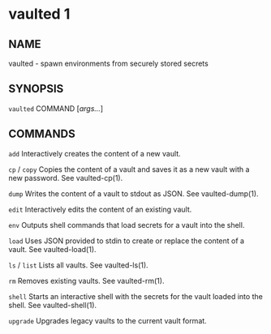 vaulted 1
=========

NAME
----

vaulted - spawn environments from securely stored secrets

SYNOPSIS
--------

`vaulted` COMMAND [*args...*]

COMMANDS
--------

`add`
  Interactively creates the content of a new vault.

`cp` / `copy`
  Copies the content of a vault and saves it as a new vault with a new password. See vaulted-cp(1).

`dump`
  Writes the content of a vault to stdout as JSON. See vaulted-dump(1).

`edit`
  Interactively edits the content of an existing vault.

`env`
  Outputs shell commands that load secrets for a vault into the shell.

`load`
  Uses JSON provided to stdin to create or replace the content of a vault. See vaulted-load(1).

`ls` / `list`
  Lists all vaults. See vaulted-ls(1).

`rm`
  Removes existing vaults. See vaulted-rm(1).

`shell`
  Starts an interactive shell with the secrets for the vault loaded into the shell. See vaulted-shell(1).

`upgrade`
  Upgrades legacy vaults to the current vault format.
